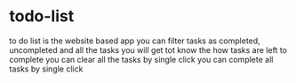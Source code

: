 # todo-list


to do list is the website based app
you can filter tasks as completed, uncompleted and all the tasks 
you will get tot know the how tasks are left to complete
you can clear all the tasks by single click
you can complete all tasks by single click

